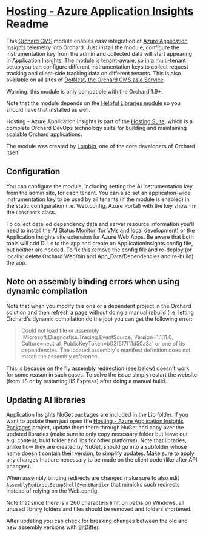 # [Hosting - Azure Application Insights](https://orchardazureappinsights.codeplex.com/) Readme



This [Orchard CMS](http://orchardproject.net/) module enables easy integration of [Azure Application Insights](http://azure.microsoft.com/en-us/documentation/articles/app-insights-start-monitoring-app-health-usage/) telemetry into Orchard. Just install the module, configure the instrumentation key from the admin and collected data will start appearing in Application Insights. The module is tenant-aware, so in a multi-tenant setup you can configure different instrumentation keys to collect request tracking and client-side tracking data on different tenants. This is also available on all sites of [DotNest, the Orchard CMS as a Service](https://dotnest.com/).

Warning: this module is only compatible with the Orchard 1.9+.

Note that the module depends on the [Helpful Libraries module](http://helpfullibraries.codeplex.com/) so you should have that installed as well.

Hosting - Azure Application Insights is part of the [Hosting Suite](https://dotnest.com/knowledge-base/topics/lombiq-hosting-suite), which is a complete Orchard DevOps technology suite for building and maintaining scalable Orchard applications.

The module was created by [Lombiq](http://lombiq.com), one of the core developers of Orchard itself.


## Configuration

You can configure the module, including setting the AI instrumentation key from the admin site, for each tenant. You can also set an application-wide instrumentation key to be used by all tenants (if the module is enabled) in the static configuration (i.e. Web.config, Azure Portal) with the key shown in the `Constants` class.

To collect detailed dependency data and server resource information you'll need to [install the AI Status Monitor](https://azure.microsoft.com/en-us/documentation/articles/app-insights-monitor-performance-live-website-now/) (for VMs and local development) or the Application Insights site extension for Azure Web Apps. Be aware that both tools will add DLLs to the app and create an ApplicationInsights.config file, but neither are needed. To fix this remove the config file and re-deploy (or locally: delete Orchard.Web/bin and App_Data/Dependencies and re-build) the app.


## Note on assembly binding errors when using dynamic compilation

Note that when you modify this one or a dependent project in the Orchard solution and then refresh a page without doing a manual rebuild (i.e. letting Orchard's dynamic compilation do the job) you can get the following error:

> Could not load file or assembly 'Microsoft.Diagnostics.Tracing.EventSource, Version=1.1.11.0, Culture=neutral, PublicKeyToken=b03f5f7f11d50a3a' or one of its dependencies. The located assembly's manifest definition does not match the assembly reference.

This is because on the fly assembly redirection (see below) doesn't work for some reason in such cases. To solve the issue simply restart the website (from IIS or by restarting IIS Express) after doing a manual build.


## Updating AI libraries

Application Insights NuGet packages are included in the Lib folder. If you want to update them just open the [Hosting - Azure Application Insights Packages](https://bitbucket.org/Lombiq/hosting-azure-application-insights-packages) project, update them there through NuGet and copy over the updated libraries (make sure to only copy necessary folder but leave out e.g. content, buid folder and libs for other platforms). Note that libraries, unlike how they are created by NuGet, should go into a subfolder whose name doesn't contain their version, to simplify updates. Make sure to apply any changes that are necessary to be made on the client code (like after API changes).

When assembly binding redirects are changed make sure to also edit `AssemblyRedirectSetupShellEventHandler` that mimicks such redirects instead of relying on the Web.config.

Note that since there is a 260 characters limit on paths on Windows, all unused library folders and files should be removed and folders shortened.

After updating you can check for breaking changes between the old and new assembly versions with [BitDiffer](http://www.bitwidgets.com/).